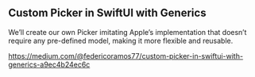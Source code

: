 ## Custom Picker in SwiftUI with Generics

We’ll create our own Picker imitating Apple’s implementation that doesn’t require any pre-defined model, making it more flexible and reusable.

https://medium.com/@federicoramos77/custom-picker-in-swiftui-with-generics-a9ec4b24ec6c
